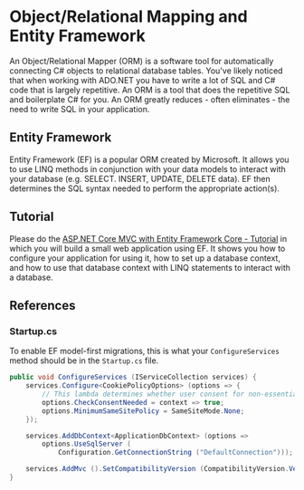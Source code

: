 # Object/Relational Mapping and Entity Framework

An Object/Relational Mapper (ORM) is a software tool for automatically connecting C# objects to relational database tables. You've likely noticed that when working with ADO<span>.NET</span> you have to write a lot of SQL and C# code that is largely repetitive. An ORM is a tool that does the repetitive SQL and boilerplate C# for you. An ORM greatly reduces - often eliminates - the need to write SQL in your application.

## Entity Framework

Entity Framework (EF) is a popular ORM created by Microsoft. It allows you to use LINQ methods in conjunction with your data models to interact with your database (e.g. SELECT. INSERT, UPDATE, DELETE data). EF then determines the SQL syntax needed to perform the appropriate action(s).

## Tutorial

Please do the [ASP.NET Core MVC with Entity Framework Core - Tutorial](https://docs.microsoft.com/en-us/aspnet/core/data/ef-mvc/intro?view=aspnetcore-2.2) in which you will build a small web application using EF. It shows you how to configure your application for using it, how to set up a database context, and how to use that database context with LINQ statements to interact with a database.

## References

### Startup.cs

To enable EF model-first migrations, this is what your `ConfigureServices` method should be in the `Startup.cs` file.

```cs
public void ConfigureServices (IServiceCollection services) {
    services.Configure<CookiePolicyOptions> (options => {
        // This lambda determines whether user consent for non-essential cookies is needed for a given request.
        options.CheckConsentNeeded = context => true;
        options.MinimumSameSitePolicy = SameSiteMode.None;
    });

    services.AddDbContext<ApplicationDbContext> (options =>
        options.UseSqlServer (
            Configuration.GetConnectionString ("DefaultConnection")));

    services.AddMvc ().SetCompatibilityVersion (CompatibilityVersion.Version_2_2);
}
```